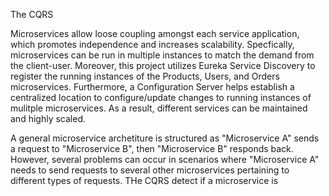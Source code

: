 The CQRS 

Microservices allow loose coupling amongst each service application, which promotes independence and increases scalability. Specfically, microservices can be run in multiple instances to match the demand from the client-user. Moreover, this project utilizes Eureka Service Discovery to register the running instances of the Products, Users, and Orders microservices. Furthermore, a Configuration Server helps establish a centralized location to configure/update changes to running instances of mulitple microservices. As a result, different services can be maintained and highly scaled.

A general microservice archetiture is structured as "Microservice A" sends a request to "Microservice B", then "Microservice B" responds back. However, several problems can occur in scenarios where "Microservice A" needs to send requests to several other microservices pertaining to different types of requests.
THe CQRS 
detect if a microservice is 
